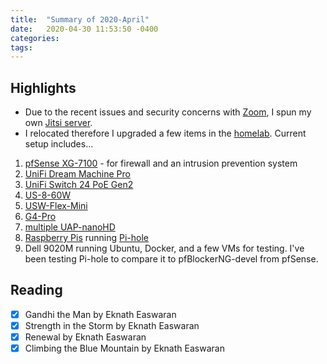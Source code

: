 ```yaml
---
title:  "Summary of 2020-April"
date:   2020-04-30 11:53:50 -0400
categories:
tags:
---
```

## Highlights
- Due to the recent issues and security concerns with [Zoom](https://zoom.us), I spun my own [Jitsi server](https://jitsi.tomrhudson.com).
- I relocated therefore I upgraded a few items in the [homelab](https://www.reddit.com/r/homelab/). Current setup includes...
1. [pfSense XG-7100](https://www.pfsense.org) - for firewall and an intrusion prevention system
2. [UniFi Dream Machine Pro](https://store.ui.com/collections/unifi-network-routing-switching/products/udm-pro)
3. [UniFi Switch 24 PoE Gen2](https://store.ui.com/collections/routing-switching/products/usw-24-poe)
4. [US-8-60W](https://www.ui.com/unifi-switching/unifi-switch-8/)
5. [USW-Flex-Mini](https://store.ui.com/collections/unifi-network-routing-switching/products/usw-flex-mini)
6. [G4-Pro](https://www.ui.com/unifi-video/unifi-video-camera-g4-pro/)
7. [multiple UAP-nanoHD](https://unifi-nanohd.ui.com)
8. [Raspberry Pis](https://www.raspberrypi.org) running [Pi-hole](https://pi-hole.net)
9. Dell 9020M running Ubuntu, Docker, and a few VMs for testing. I've been testing Pi-hole to compare it to pfBlockerNG-devel from pfSense.

## Reading
- [x] Gandhi the Man by Eknath Easwaran
- [x] Strength in the Storm by Eknath Easwaran
- [x] Renewal by Eknath Easwaran
- [x] Climbing the Blue Mountain by Eknath Easwaran
